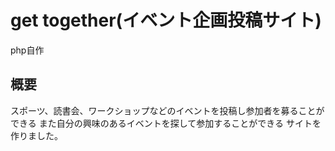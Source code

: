 # get together(イベント企画投稿サイト)
php自作

<h2>概要</h2>
スポーツ、読書会、ワークショップなどのイベントを投稿し参加者を募ることができる
また自分の興味のあるイベントを探して参加することができる
サイトを作りました。


